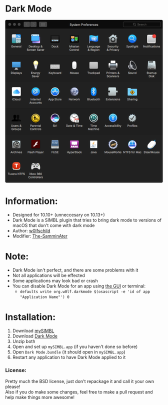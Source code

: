 # Dark Mode

![preview](preview.png) 

# Information:

- Designed for 10.10+ (unneccesary on 10.13+)
- Dark Mode is a SIMBL plugin that tries to bring dark mode to versions of macOS that don't come with dark mode
- Author: [w0lfschild](https://github.com/w0lfschild)
- Modifier: [The-SamminAter](https://github.com/The-SamminAter)

# Note:

- Dark Mode isn't perfect, and there are some problems with it
- Not all applications will be effected
- Some applications may look bad or crash
- You can disable Dark Mode for an app using [the GUI](https://github.com/The-SamminAter/DarkMode/blob/master/build/Dark%20Mode's%20GUI.zip) or terminal:
    - `defaults write org.w0lf.darkmode $(osascript -e 'id of app "Application Name"') 0`

# Installation:

1. Download [mySIMBL](https://github.com/w0lfschild/app_updates/raw/master/mySIMBL/mySIMBL_master.zip)
2. Download [Dark Mode](https://github.com/The-SamminAter/DarkMode/blob/master/build/Dark%20Mode.bundle.zip)
3. Unzip both
4. Open and set up `mySIMBL.app` (if you haven't done so before)
6. Open `Dark Mode.bundle` (it should open in `mySIMBL.app`)
7. Restart any application to have Dark Mode applied to it
	
### License:
Pretty much the BSD license, just don't repackage it and call it your own please!    
Also if you do make some changes, feel free to make a pull request and help make things more awesome!
